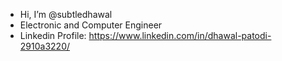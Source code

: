 - Hi, I’m @subtledhawal
- Electronic and Computer Engineer
- Linkedin Profile: https://www.linkedin.com/in/dhawal-patodi-2910a3220/

<!---
subtledhawal/subtledhawal is a ✨ special ✨ repository because its `README.md` (this file) appears on your GitHub profile.
You can click the Preview link to take a look at your changes.
--->
